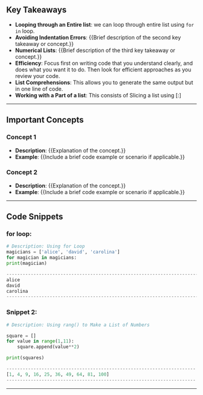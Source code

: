 ## **Key Takeaways**
- **Looping through an Entire list**: we can loop through entire list using `for in` loop.
- **Avoiding Indentation Errors**: {{Brief description of the second key takeaway or concept.}}
- **Numerical Lists**: {{Brief description of the third key takeaway or concept.}}
- **Efficiency**: Focus first on writing code that you understand clearly, and does what you want it to do. Then look for efficient approaches as you review your code.
- **List Comprehensions**: This allows you to generate the same output but in one line of code.
- **Working with a Part of a list**: This consists of Slicing a list using [:] 

<!-- Use bullet points to summarize important points and concepts from the chapter. -->

---

## **Important Concepts**
### **Concept 1**
- **Description**: {{Explanation of the concept.}}
- **Example**: {{Include a brief code example or scenario if applicable.}}

### **Concept 2**
- **Description**: {{Explanation of the concept.}}
- **Example**: {{Include a brief code example or scenario if applicable.}}

<!-- Continue adding more concepts as needed. -->

---

## **Code Snippets**
### **for loop:**
```python
# Description: Using for Loop
magicians = ['alice', 'david', 'carolina']
for magician in magicians:
print(magician)

-------------------------------------------------------------------------
alice
david
carolina
-------------------------------------------------------------------------
```

### **Snippet 2:**
```Python
# Description: Using rang() to Make a List of Numbers

square = []
for value in range(1,11):
    square.append(value**2)

print(squares)

----------------------------------------------------------------------
[1, 4, 9, 16, 25, 36, 49, 64, 81, 100]
----------------------------------------------------------------------


```


---
